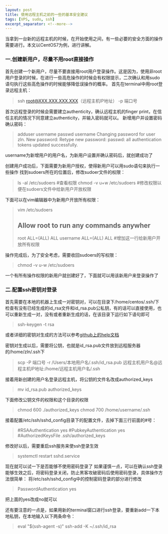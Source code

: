 ```yaml
---
layout: post
title: 使用远程主机之前的一些的基本安全建议
tags: [VPS, sudo, ssh]
excerpt_separator: <!--more-->
---
```

当拿到一台新的远程主机的时候，在开始使用之间，有一些必要的安全方面的操作需要进行。本文以CentOS7为例，进行讲解。
<!--more-->

### 一.创建新用户，尽量不用root直接操作

首先创建一个新用户，尽量不要直接用root用户登录操作。这是因为，使用非root用户登录的时候，在进行一些高危操作的时候会有权限提示，二次确认和用sudo语句执行这些高危操作的时候能够降低误操作的概率。
首先在terminal中用root登录远程主机：

>ssh root@XXX.XXX.XXX.XXX（远程主机IP地址） -p 端口号

首次远程登录的时候会需要建立authenticity，确认远程主机的finger print，在信任主机的情况下同意建立authenticity，并输入密码就可以。
新增用户并设置密码确认密码：

>adduser username
>passwd username
>Changing password for user zln.
>New password:
>Retype new password:
>passwd: all authentication tokens updated successfully.

username为新增用户的用户名，为新用户设置并确认密码后，就创建成功了

创建用户成功后，下面需要为新用户授权，使得新用户可以用sudo语句来执行一些操作
找到sudoers所在的位置后，修改sudoer文件的权限：

>ls -al /etc/sudoers #查看权限
>chmod -v u+w /etc/sudoers #修改权限以便在sudoers文件中给新用户开放权限

下面可以在vim编辑器中为新用户开放所有权限：

>vim /etc/sudoers
>## Allow root to run any commands anywher
>root    ALL=(ALL)       ALL
>username  ALL=(ALL)       ALL  #增加这一行给新用户开放所有权限

操作完成后，为了安全考虑，需要收回sudoers的写权限：

>chmod -v u-w /etc/sudoers

一个有所有操作权限的新用户就创建好了，下面就可以用该新用户来登录操作了

### 二.配置ssh密钥对登录

首先需要在本地的机器上生成一对密钥对，可以在目录下/home/centos/.ssh/下检查有没有已经生成的id_rsa文件和id_rsa.pub公私钥，有的话可以直接使用，也可以重新生成一对，没有或者重新生成的话，在该目录下运行如下语句即可

>ssh-keygen -t rsa

或者详细的密钥对生成的方法可以参考[github上的help文档](https://help.github.com/articles/generating-a-new-ssh-key-and-adding-it-to-the-ssh-agent)

密钥对生成以后，需要将公钥，也就是id_rsa.pub文件放到远程服务器的/home/zln/.ssh下

>scp -P 端口号 -r /Users/本地用户名/.ssh/id_rsa.pub 远程主机用户名@远程主机IP地址:/home/远程主机用户名/.ssh

接着用新创建的用户名登录远程主机，将公钥的文件名改成authorized_keys

>mv id_rsa.pub authorized_keys

下面修改公钥文件的权限和这个目录的权限

>chmod 600 ./authorized_keys
>chmod 700 /home/username/.ssh

接着配置/etc/ssh/sshd_config目录下的配置文件，去掉下面三行前面的#号：

>#RSAAuthentication yes
>#PubkeyAuthentication yes
>#AuthorizedKeysFile .ssh/authorized_keys

修改好以后，需要重启ssh服务来使ssh登录生效

>systemctl restart sshd.service

现在就可以试一下是否能够不使用密码登录了
如果谨慎一点，可以在确认ssh登录能够生效之后，将密码登录关闭，防止黑客攻破密码后使用密码登录，具体操作方法很简单：
将/etc/ssh/sshd_config中的控制密码登录的部分进行修改

>PasswordAuthentication yes

把上面的yes改成no就可以

还有要注意的一点是，如果用新的terminal窗口进行ssh登录，要重新add一下本地私钥，在本地输入以下两条命令：

>eval "$(ssh-agent -s)"
>ssh-add -K ~/.ssh/id_rsa



